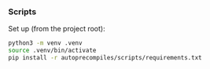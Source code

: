 ### Scripts

Set up (from the project root):

```bash
python3 -m venv .venv
source .venv/bin/activate
pip install -r autoprecompiles/scripts/requirements.txt
```